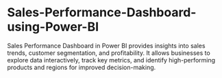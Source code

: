 # Sales-Performance-Dashboard-using-Power-BI
Sales Performance Dashboard in Power BI provides insights into sales trends, customer segmentation, and profitability. It allows businesses to explore data interactively, track key metrics, and identify high-performing products and regions for improved decision-making.

